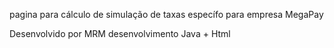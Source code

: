 pagina para cálculo de simulação de taxas específo 
para empresa MegaPay

Desenvolvido por MRM desenvolvimento
Java + Html
